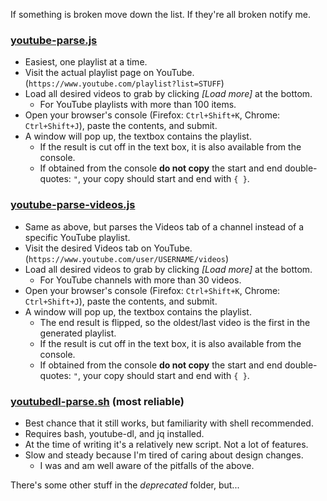 If something is broken move down the list. If they're all broken notify me.

### [youtube-parse.js](youtube-parse.js)
 - Easiest, one playlist at a time.
 - Visit the actual playlist page on YouTube. (`https://www.youtube.com/playlist?list=STUFF`)
 - Load all desired videos to grab by clicking *[Load more]* at the bottom.
   - For YouTube playlists with more than 100 items.
 - Open your browser's console (Firefox: `Ctrl+Shift+K`, Chrome: `Ctrl+Shift+J`), paste the contents, and submit.
 - A window will pop up, the textbox contains the playlist.
   - If the result is cut off in the text box, it is also available from the console.
   - If obtained from the console **do not copy** the start and end double-quotes: `"`, your copy should start and end with `{ }`.

### [youtube-parse-videos.js](youtube-parse-videos.js)
 - Same as above, but parses the Videos tab of a channel instead of a specific YouTube playlist.
 - Visit the desired Videos tab on YouTube. (`https://www.youtube.com/user/USERNAME/videos`)
 - Load all desired videos to grab by clicking *[Load more]* at the bottom.
   - For YouTube channels with more than 30 videos.
 - Open your browser's console (Firefox: `Ctrl+Shift+K`, Chrome: `Ctrl+Shift+J`), paste the contents, and submit.
 - A window will pop up, the textbox contains the playlist.
   - The end result is flipped, so the oldest/last video is the first in the generated playlist.
   - If the result is cut off in the text box, it is also available from the console.
   - If obtained from the console **do not copy** the start and end double-quotes: `"`, your copy should start and end with `{ }`.
   
### [youtubedl-parse.sh](youtubedl-parse.sh) (most reliable)
 - Best chance that it still works, but familiarity with shell recommended.
 - Requires bash, youtube-dl, and jq installed.
 - At the time of writing it's a relatively new script. Not a lot of features.
 - Slow and steady because I'm tired of caring about design changes.
    - I was and am well aware of the pitfalls of the above.
   
There's some other stuff in the *deprecated* folder, but...